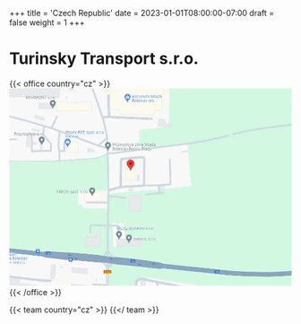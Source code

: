 +++
title = 'Czech Republic'
date = 2023-01-01T08:00:00-07:00
draft = false
weight = 1
+++

# Turinsky Transport s.r.o.

{{< office country="cz" >}}
![map](map.webp)
{{< /office >}}

{{< team country="cz" >}}
{{</ team >}}